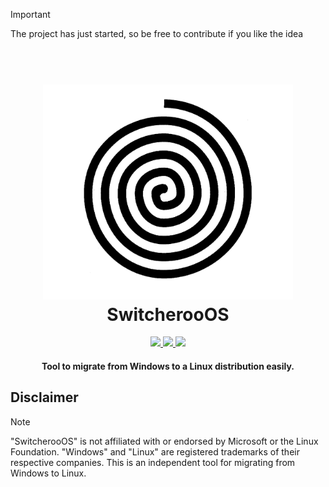 > [!IMPORTANT]
> The project has just started, so be free to contribute if you like the idea

<h1 align="center">
  <br>
  <img src="./images/SwitcherooOS.png" alt="Logo" width="400"></a>
  <br>
  SwitcherooOS
  <br>
</h1>

<p align="center">
  <a href="https://saythanks.io/to/FrecceNere">
      <img src="https://img.shields.io/badge/Say%20Thanks-!-1EAEDB.svg">
  </a>
  <a href="https://ko-fi.com/freccenere">
    <img src="https://img.shields.io/badge/$-donate-ff69b4.svg?maxAge=2592000&amp;style=flat">
  </a>
  <a href="./LICENSE">
    <img src="https://img.shields.io/github/license/FrecceNere/SwitcherooOS">
  </a>
</p>
<!--
<p align="center">
  <a href="#features">Features</a> •
  <a></a>
  <a href="#how-to-use">How To Use</a> •
  <a href="#download">Download</a> •
</p>
-->

<h4 align="center">Tool to migrate from Windows to a Linux distribution easily</a>.</43>

## Disclaimer

> [!NOTE]
> "SwitcherooOS" is not affiliated with or endorsed by Microsoft or the Linux Foundation. "Windows" and "Linux" are registered trademarks of their respective companies. This is an independent tool for migrating from Windows to Linux.

